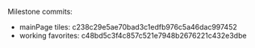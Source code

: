 Milestone commits:

- mainPage tiles: c238c29e5ae70bad3c1edfb976c5a46dac997452
- working favorites: c48bd5c3f4c857c521e7948b2676221c432e3dbe
